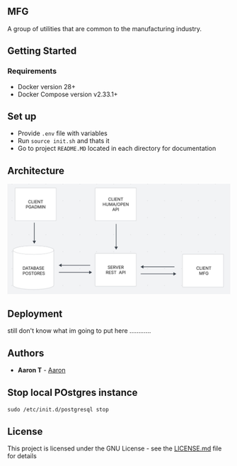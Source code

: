 ## MFG

A group of utilities that are common to the manufacturing industry.

## Getting Started

### Requirements

- Docker version 28+
- Docker Compose version v2.33.1+

## Set up

- Provide `.env` file with variables
- Run `source init.sh` and thats it
- Go to project `README.MD` located in each directory for documentation

## Architecture

![high level overview](architecture.png)

## Deployment

still don't know what im going to put here ............

## Authors

- **Aaron T** - [Aaron](https://github.com/Mental-Block)

## Stop local POstgres instance

```
sudo /etc/init.d/postgresql stop
```

## License

This project is licensed under the GNU License - see the [LICENSE.md](LICENSE.md) file for details
